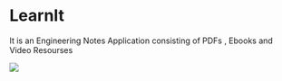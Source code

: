 # LearnIt
It is an Engineering Notes Application consisting of PDFs , Ebooks and Video Resourses

<img src = images/001/>
